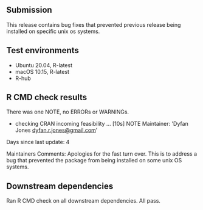 ## Submission
This release contains bug fixes that prevented previous release being installed on specific unix os systems.

## Test environments

* Ubuntu 20.04, R-latest
* macOS 10.15, R-latest
* R-hub

## R CMD check results

There was one NOTE, no ERRORs or WARNINGs.

* checking CRAN incoming feasibility ... [10s] NOTE
Maintainer: 'Dyfan Jones <dyfan.r.jones@gmail.com>'

Days since last update: 4

Maintainers Comments:
Apologies for the fast turn over. This is to address a bug that prevented the package from being installed on some unix OS systems.

## Downstream dependencies

Ran R CMD check on all downstream dependencies. All pass.

